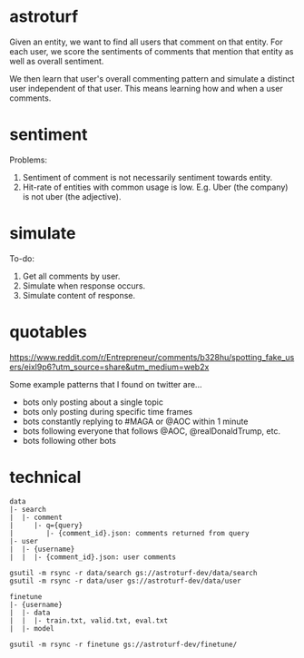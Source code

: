 # astroturf

Given an entity, we want to find all users that comment on that entity.
For each user, we score the sentiments of comments that mention that entity as well as overall sentiment.

We then learn that user's overall commenting pattern and simulate a distinct user independent of that user.
This means learning how and when a user comments.

# sentiment

Problems:
1. Sentiment of comment is not necessarily sentiment towards entity.
2. Hit-rate of entities with common usage is low. E.g. Uber (the company) is not uber (the adjective).

# simulate

To-do:
1. Get all comments by user.
2. Simulate when response occurs.
3. Simulate content of response.

# quotables

https://www.reddit.com/r/Entrepreneur/comments/b328hu/spotting_fake_users/eixl9p6?utm_source=share&utm_medium=web2x

Some example patterns that I found on twitter are...
- bots only posting about a single topic
- bots only posting during specific time frames
- bots constantly replying to #MAGA or @AOC within 1 minute
- bots following everyone that follows @AOC, @realDonaldTrump, etc.
- bots following other bots

# technical

```
data
|- search
|  |- comment
|     |- q={query}
|        |- {comment_id}.json: comments returned from query
|- user
|  |- {username}
|  |  |- {comment_id}.json: user comments

gsutil -m rsync -r data/search gs://astroturf-dev/data/search
gsutil -m rsync -r data/user gs://astroturf-dev/data/user
```

```
finetune
|- {username}
|  |- data
|  |  |- train.txt, valid.txt, eval.txt
|  |- model

gsutil -m rsync -r finetune gs://astroturf-dev/finetune/
```